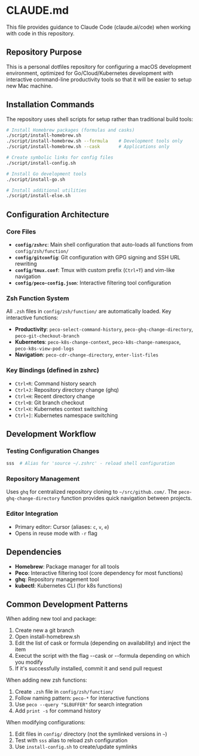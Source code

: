 # CLAUDE.md

This file provides guidance to Claude Code (claude.ai/code) when working with code in this repository.

## Repository Purpose

This is a personal dotfiles repository for configuring a macOS development environment, optimized for Go/Cloud/Kubernetes development with interactive command-line productivity tools so that it will be easier to setup new Mac machine.

## Installation Commands

The repository uses shell scripts for setup rather than traditional build tools:

```bash
# Install Homebrew packages (formulas and casks)
./script/install-homebrew.sh
./script/install-homebrew.sh --formula    # Development tools only
./script/install-homebrew.sh --cask       # Applications only

# Create symbolic links for config files
./script/install-config.sh

# Install Go development tools
./script/install-go.sh

# Install additional utilities
./script/install-else.sh
```

## Configuration Architecture

### Core Files
- **`config/zshrc`**: Main shell configuration that auto-loads all functions from `config/zsh/function/`
- **`config/gitconfig`**: Git configuration with GPG signing and SSH URL rewriting
- **`config/tmux.conf`**: Tmux with custom prefix (`Ctrl+T`) and vim-like navigation
- **`config/peco-config.json`**: Interactive filtering tool configuration

### Zsh Function System
All `.zsh` files in `config/zsh/function/` are automatically loaded. Key interactive functions:
- **Productivity**: `peco-select-command-history`, `peco-ghq-change-directory`, `peco-git-checkout-branch`
- **Kubernetes**: `peco-k8s-change-context`, `peco-k8s-change-namespace`, `peco-k8s-view-pod-logs`
- **Navigation**: `peco-cdr-change-directory`, `enter-list-files`

### Key Bindings (defined in zshrc)
- `Ctrl+R`: Command history search
- `Ctrl+J`: Repository directory change (ghq)
- `Ctrl+H`: Recent directory change
- `Ctrl+B`: Git branch checkout
- `Ctrl+X`: Kubernetes context switching
- `Ctrl+]`: Kubernetes namespace switching

## Development Workflow

### Testing Configuration Changes
```bash
sss  # Alias for 'source ~/.zshrc' - reload shell configuration
```

### Repository Management
Uses `ghq` for centralized repository cloning to `~/src/github.com/`. The `peco-ghq-change-directory` function provides quick navigation between projects.

### Editor Integration
- Primary editor: Cursor (aliases: `c`, `v`, `e`)
- Opens in reuse mode with `-r` flag

## Dependencies
- **Homebrew**: Package manager for all tools
- **Peco**: Interactive filtering tool (core dependency for most functions)
- **ghq**: Repository management tool
- **kubectl**: Kubernetes CLI (for k8s functions)

## Common Development Patterns

When adding new tool and package:
1. Create new a git branch 
2. Open install-homebrew.sh 
3. Edit the list of cask or formula (depending on availability) and inject the item 
4. Execut the script with the flag --cask or --formula depending on which you modify
5. If it's successfully installed, commit it and send pull request 

When adding new zsh functions:
1. Create `.zsh` file in `config/zsh/function/`
2. Follow naming pattern: `peco-*` for interactive functions
3. Use `peco --query "$LBUFFER"` for search integration
4. Add `print -s` for command history

When modifying configurations:
1. Edit files in `config/` directory (not the symlinked versions in `~`)
2. Test with `sss` alias to reload zsh configuration
3. Use `install-config.sh` to create/update symlinks